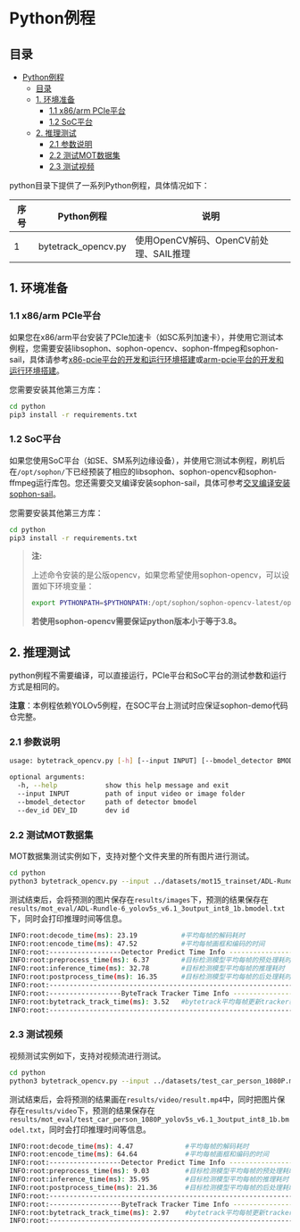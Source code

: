 # Python例程

## 目录

- [Python例程](#python例程)
  - [目录](#目录)
  - [1. 环境准备](#1-环境准备)
    - [1.1 x86/arm PCIe平台](#11-x86arm-pcie平台)
    - [1.2 SoC平台](#12-soc平台)
  - [2. 推理测试](#2-推理测试)
    - [2.1 参数说明](#21-参数说明)
    - [2.2 测试MOT数据集](#22-测试mot数据集)
    - [2.3 测试视频](#23-测试视频)

python目录下提供了一系列Python例程，具体情况如下：

| 序号 |  Python例程      | 说明                                |
| ---- | ---------------- | -----------------------------------  |
| 1    | bytetrack_opencv.py | 使用OpenCV解码、OpenCV前处理、SAIL推理 |

## 1. 环境准备
### 1.1 x86/arm PCIe平台

如果您在x86/arm平台安装了PCIe加速卡（如SC系列加速卡），并使用它测试本例程，您需要安装libsophon、sophon-opencv、sophon-ffmpeg和sophon-sail，具体请参考[x86-pcie平台的开发和运行环境搭建](../../../docs/Environment_Install_Guide.md#3-x86-pcie平台的开发和运行环境搭建)或[arm-pcie平台的开发和运行环境搭建](../../../docs/Environment_Install_Guide.md#5-arm-pcie平台的开发和运行环境搭建)。

您需要安装其他第三方库：
```bash
cd python
pip3 install -r requirements.txt
```

### 1.2 SoC平台

如果您使用SoC平台（如SE、SM系列边缘设备），并使用它测试本例程，刷机后在`/opt/sophon/`下已经预装了相应的libsophon、sophon-opencv和sophon-ffmpeg运行库包。您还需要交叉编译安装sophon-sail，具体可参考[交叉编译安装sophon-sail](../../../docs/Environment_Install_Guide.md#42-交叉编译安装sophon-sail)。

您需要安装其他第三方库：
```bash
cd python
pip3 install -r requirements.txt
```

> **注:**
>
> 上述命令安装的是公版opencv，如果您希望使用sophon-opencv，可以设置如下环境变量：
> ```bash
> export PYTHONPATH=$PYTHONPATH:/opt/sophon/sophon-opencv-latest/opencv-python/
> ```
> **若使用sophon-opencv需要保证python版本小于等于3.8。**

## 2. 推理测试
python例程不需要编译，可以直接运行，PCIe平台和SoC平台的测试参数和运行方式是相同的。

**注意**：本例程依赖YOLOv5例程，在SOC平台上测试时应保证sophon-demo代码仓完整。
### 2.1 参数说明
```bash
usage: bytetrack_opencv.py [-h] [--input INPUT] [--bmodel_detector BMODEL_DETECTOR] [--bmodel_extractor BMODEL_EXTRACTOR] [--dev_id DEV_ID]

optional arguments:
  -h, --help            show this help message and exit
  --input INPUT         path of input video or image folder
  --bmodel_detector     path of detector bmodel
  --dev_id DEV_ID       dev id
```
### 2.2 测试MOT数据集
MOT数据集测试实例如下，支持对整个文件夹里的所有图片进行测试。
```bash
cd python
python3 bytetrack_opencv.py --input ../datasets/mot15_trainset/ADL-Rundle-6/img1 --bmodel_detector ../models/BM1684X/yolov5s_v6.1_3output_int8_1b.bmodel --dev_id=0
```
测试结束后，会将预测的图片保存在`results/images`下，预测的结果保存在`results/mot_eval/ADL-Rundle-6_yolov5s_v6.1_3output_int8_1b.bmodel.txt`下，同时会打印推理时间等信息。

```bash
INFO:root:decode_time(ms): 23.19           #平均每帧的解码耗时
INFO:root:encode_time(ms): 47.52           #平均每帧画框和编码的时间
INFO:root:------------------Detector Predict Time Info ----------------------
INFO:root:preprocess_time(ms): 6.37        #目标检测模型平均每帧的预处理耗时
INFO:root:inference_time(ms): 32.78        #目标检测模型平均每帧的推理耗时
INFO:root:postprocess_time(ms): 16.35      #目标检测模型平均每帧的后处理耗时
INFO:root:-------------------------------------------------------------------
INFO:root:------------------ByteTrack Tracker Time Info ----------------------
INFO:root:bytetrack_track_time(ms): 3.52   #bytetrack平均每帧更新tracker耗时
INFO:root:-------------------------------------------------------------------
```

### 2.3 测试视频
视频测试实例如下，支持对视频流进行测试。
```bash
cd python
python3 bytetrack_opencv.py --input ../datasets/test_car_person_1080P.mp4 --bmodel_detector ../models/BM1684X/yolov5s_v6.1_3output_int8_1b.bmodel --dev_id=0
```
测试结束后，会将预测的结果画在`results/video/result.mp4`中，同时把图片保存在`results/video`下，预测的结果保存在`results/mot_eval/test_car_person_1080P_yolov5s_v6.1_3output_int8_1b.bmodel.txt`，同时会打印推理时间等信息。

```bash
INFO:root:decode_time(ms): 4.47             #平均每帧的解码耗时
INFO:root:encode_time(ms): 64.64            #平均每帧画框和编码的时间
INFO:root:------------------Detector Predict Time Info ----------------------
INFO:root:preprocess_time(ms): 9.03         #目标检测模型平均每帧的预处理耗时
INFO:root:inference_time(ms): 35.95         #目标检测模型平均每帧的推理耗时
INFO:root:postprocess_time(ms): 21.36       #目标检测模型平均每帧的后处理耗时
INFO:root:-------------------------------------------------------------------
INFO:root:------------------ByteTrack Tracker Time Info ----------------------
INFO:root:bytetrack_track_time(ms): 2.97    #bytetrack平均每帧更新tracker耗时
INFO:root:-------------------------------------------------------------------
```